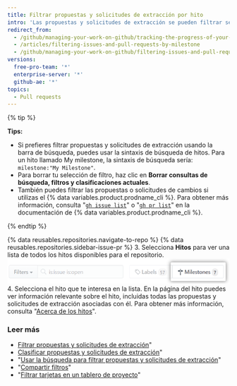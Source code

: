 ```yaml
---
title: Filtrar propuestas y solicitudes de extracción por hito
intro: 'Las propuestas y solicitudes de extracción se pueden filtrar según el hito con el que están asociadas. Una vez que has [asociado una propuesta o solicitud de extracción con un hito](/articles/associating-milestones-with-issues-and-pull-requests), puedes buscar elementos basados en sus hitos. Dentro de un hito, puedes priorizar las propuestas y solicitudes de extracción.'
redirect_from:
  - /github/managing-your-work-on-github/tracking-the-progress-of-your-work-with-milestones/filtering-issues-and-pull-requests-by-milestone
  - /articles/filtering-issues-and-pull-requests-by-milestone
  - /github/managing-your-work-on-github/filtering-issues-and-pull-requests-by-milestone
versions:
  free-pro-team: '*'
  enterprise-server: '*'
  github-ae: '*'
topics:
  - Pull requests
---
```


{% tip %}

**Tips:**

- Si prefieres filtrar propuestas y solicitudes de extracción usando la barra de búsqueda, puedes usar la sintaxis de búsqueda de hitos. Para un hito llamado My milestone, la sintaxis de búsqueda sería: `milestone:"My Milestone"`.
- Para borrar tu selección de filtro, haz clic en **Borrar consultas de búsqueda, filtros y clasificaciones actuales**.
-  También puedes filtrar las propuestas o solicitudes de cambios si utilizas el {% data variables.product.prodname_cli %}. Para obtener más información, consulta "[`gh issue list`](https://cli.github.com/manual/gh_issue_list)" o "[`gh pr list`](https://cli.github.com/manual/gh_pr_list)" en la documentación de {% data variables.product.prodname_cli %}.

{% endtip %}

{% data reusables.repositories.navigate-to-repo %}
{% data reusables.repositories.sidebar-issue-pr %}
3. Selecciona **Hitos** para ver una lista de todos los hitos disponibles para el repositorio. ![Botón Hitos](/assets/images/help/issues/issues_milestone_button.png)
4. Selecciona el hito que te interesa en la lista. En la página del hito puedes ver información relevante sobre el hito, incluidas todas las propuestas y solicitudes de extracción asociadas con él. Para obtener más información, consulta "[Acerca de los hitos](/articles/about-milestones)".

### Leer más

- [Filtrar propuestas y solicitudes de extracción](/articles/filtering-issues-and-pull-requests)"
- [Clasificar propuestas y solicitudes de extracción](/articles/sorting-issues-and-pull-requests)"
- "[Usar la búsqueda para filtrar propuestas y solicitudes de extracción](/articles/using-search-to-filter-issues-and-pull-requests)"
- "[Compartir filtros](/articles/sharing-filters)"
- "[Filtrar tarjetas en un tablero de proyecto](/articles/filtering-cards-on-a-project-board)"
